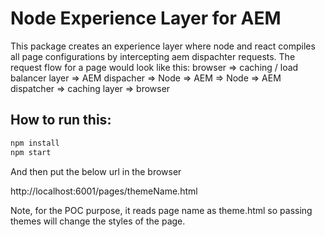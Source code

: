 # Node Experience Layer for AEM
This package creates an experience layer where node and react compiles all page configurations by intercepting aem dispachter requests.
The request flow for a page would look like this:
browser => caching / load balancer layer => AEM dispacher => Node => AEM => Node => AEM dispatcher => caching layer =>  browser

## How to run this:

```js
npm install
npm start
```
And then put the below url in the browser

http://localhost:6001/pages/themeName.html

Note, for the POC purpose, it reads page name as theme.html so passing themes will change the styles of the page.